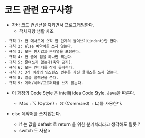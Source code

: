 # 코드 관련 요구사항

- 자바 코드 컨벤션을 지키면서 프로그래밍한다.
    - 객체지향 생활 체조

```text
- 규칙 1: 한 메서드에 오직 한 단계의 들여쓰기(indent)만 한다. 
- 규칙 2: else 예약어를 쓰지 않는다. 
- 규칙 3: 모든 원시값과 문자열을 포장한다. 
- 규칙 4: 한 줄에 점을 하나만 찍는다. 
- 규칙 5: 줄여쓰지 않는다(축약 금지). 
- 규칙 6: 모든 엔티티를 작게 유지한다. 
- 규칙 7: 3개 이상의 인스턴스 변수를 가진 클래스를 쓰지 않는다. 
- 규칙 8: 일급 콜렉션을 쓴다. 
- 규칙 9: 게터/세터/프로퍼티를 쓰지 않는다. 
```

- 이 과정의 Code Style 은 intellij idea Code Style. Java을 따른다.
    - Mac : ⌥ (Option) + ⌘ (Command) + L.)를 사용한다.

- else 예약어를 쓰지 않는다.
    - if 는 값을 default 로 return 을 위한 분기처리라고 생각해도 될듯 ?
    - switch 도 사용 x
